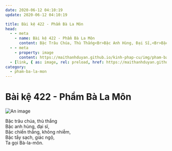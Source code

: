 ```yaml
---
date: 2020-06-12 04:10:19
update: 2020-06-12 04:10:19

title: Bài kệ 422 - Phẩm Bà La Môn
head:
  - - meta
    - name: Bài kệ 422 - Phẩm Bà La Môn
      content: Bậc Trâu Chúa, Thù Thắng<Br>Bậc Anh Hùng, Đại Sĩ,<Br>Bậc Chiến Thắng, Không Nhiễm,<Br>Bậc Tẩy Sạch, Giác Ngộ,<Br>Ta Gọi Bà-La-Môn.<Br>
  - - meta
    - property: image
      content: https://maithanhduyan.github.io/kinh-phap-cu/img/pham-ba-la-mon/pham-ba-la-mon-422.jpg
  - [link, { as: image, rel: preload, href: https://maithanhduyan.github.io/kinh-phap-cu/img/pham-ba-la-mon/pham-ba-la-mon-422.jpg }]
category:
  - pham-ba-la-mon
---
```


# Bài kệ 422 - Phẩm Bà La Môn

![An image](/img/pham-ba-la-mon/pham-ba-la-mon-422.jpg)

Bậc trâu chúa, thù thắng<br>Bậc anh hùng, đại sĩ,<br>Bậc chiến thắng, không nhiễm,<br>Bậc tẩy sạch, giác ngộ,<br>Ta gọi Bà-la-môn.<br>
